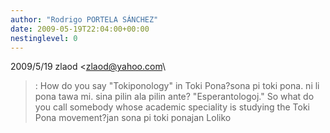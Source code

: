 ```yaml
---
author: "Rodrigo PORTELA SÁNCHEZ"
date: 2009-05-19T22:04:00+00:00
nestinglevel: 0
---
```

2009/5/19 zlaod <[zlaod@yahoo.com](mailto://zlaod@yahoo.com)\
>:
> How do you say "Tokiponology" in Toki Pona?sona pi toki pona. ni li pona tawa mi. sina pilin ala pilin ante?
> "Esperantologoj." So what do you call somebody whose academic speciality is
> studying the Toki Pona movement?jan sona pi toki ponajan Loliko